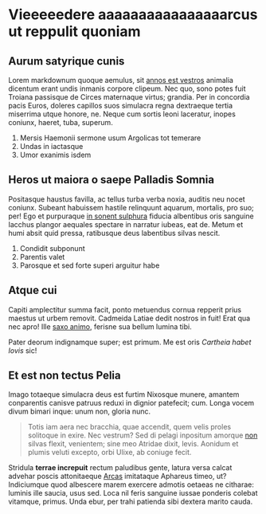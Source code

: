 # Vieeeeedere aaaaaaaaaaaaaaaarcus ut reppulit quoniam

## Aurum satyrique cunis

Lorem markdownum quoque aemulus, sit [annos est vestros](http://a.net/) animalia
dicentum erant undis inmanis corpore clipeum. Nec quo, sono potes fuit Troiana
passisque de Circes maternaque virtus; grandia. Per in concordia pacis Euros,
doleres capillos suos simulacra regna dextraeque tertia miserrima utque honore,
ne. Neque cum sortis leoni laceratur, inopes coniunx, haeret, tuba, superum.

1. Mersis Haemonii sermone usum Argolicas tot temerare
2. Undas in iactasque
3. Umor exanimis isdem

## Heros ut maiora o saepe Palladis Somnia

Positasque haustus favilla, ac tellus turba verba noxia, auditis neu nocet
coniunx. Subeant habuissem hastile relinquunt aquarum, mortalis, pro suo; per!
Ego et purpuraque [in sonent sulphura](http://annosae.com/) fiducia albentibus
oris sanguine Iacchus plangor aequales spectare in narratur iubeas, eat de.
Metum et humi absit quid pressa, ratibusque deus labentibus silvas nescit.

1. Condidit subponunt
2. Parentis valet
3. Parosque et sed forte superi arguitur habe

## Atque cui

Capiti amplectitur summa facit, ponto metuendus cornua repperit prius maestus ut
urbem removit. Cadmeida Latiae dedit nostros in fuit! Erat qua nec apro! Ille
[saxo animo](http://mihique.com/deducitursperavit.php), ferisne sua bellum
lumina tibi.

Pater deorum indignamque super; est primum. Me est oris *Cartheia habet Iovis*
sic!

## Et est non tectus Pelia

Imago totaeque simulacra deus est furtim Nixosque munere, amantem conparentis
canisve patruus reduxi in dignior patefecit; cum. Longa vocem divum bimari
inque: unum non, gloria nunc.

> Totis iam aera nec bracchia, quae accendit, quem velis proles solitoque in
> exire. Nec vestrum? Sed di pelagi inpositum amorque
> [non](http://www.quamvis.io/) silvas flexit, venientem; sine meo Atridae
> dixit, levis. Aonidum et plumis veluti excepto, orbi Ulixe, ab coniuge fecit.

Stridula **terrae increpuit** rectum paludibus gente, latura versa calcat
advehar poscis attonitaeque [Arcas](http://funesta-multa.net/sulcis) imitataque
Aphareus timeo, ut? Indiciumque quod albescere marem exercere admotis oetaeas ne
citharae: luminis ille saucia, usus sed. Loca nil feris sanguine iussae ponderis
colebat vitamque, primus. Unda ebur, per trahi patienda sibi dextera marito
cauda.
